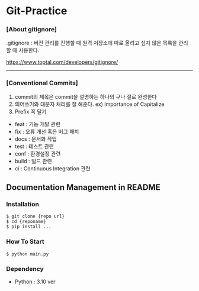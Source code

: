 # Git-Practice

### [About gitignore]

.gitignore : 버전 관리를 진행할 때 원격 저장소에 따로 올리고 싶지 않은 목록을 관리할 때 사용한다.

https://www.toptal.com/developers/gitignore/

----

### [Conventional Commits]

1. commit의 제목은 commit을 설명하는 하나의 구나 절로 완성한다
2. 띄어쓰기와 대문자 처리를 잘 해준다. ex) Importance of Capitalize
3. Prefix 꼭 달기
  - feat : 기능 개발 관련
  - fix : 오류 개선 혹은 버그 패치
  - docs : 문서화 작업
  - test : 테스트 관련
  - conf : 환경설정 관련
  - build : 빌드 관련
  - ci : Continuous Integration 관련

## Documentation Management in README 

### Installation

```shell
$ git clone {repo url}
$ cd {reponame}
$ pip install ...
```

### How To Start

```shell
$ python main.py
```

### Dependency

- Python : 3.10 ver